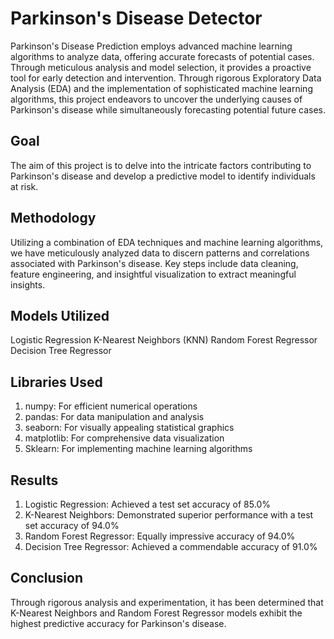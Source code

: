 
# Parkinson's Disease Detector

Parkinson's Disease Prediction employs advanced machine learning algorithms to analyze data, offering accurate forecasts of potential cases. Through meticulous analysis and model selection, it provides a proactive tool for early detection and intervention. Through rigorous Exploratory Data Analysis (EDA) and the implementation of sophisticated machine learning algorithms, this project endeavors to uncover the underlying causes of Parkinson's disease while simultaneously forecasting potential future cases.

## Goal
The aim of this project is to delve into the intricate factors contributing to Parkinson's disease and develop a predictive model to identify individuals at risk.
## Methodology

Utilizing a combination of EDA techniques and machine learning algorithms, we have meticulously analyzed data to discern patterns and correlations associated with Parkinson's disease. Key steps include data cleaning, feature engineering, and insightful visualization to extract meaningful insights.
## Models Utilized

Logistic Regression
K-Nearest Neighbors (KNN)
Random Forest Regressor
Decision Tree Regressor
## Libraries Used

1. numpy: For efficient numerical operations
2. pandas: For data manipulation and analysis
3. seaborn: For visually appealing statistical graphics
4. matplotlib: For comprehensive data visualization
5. Sklearn: For implementing machine learning algorithms
## Results

1. Logistic Regression: Achieved a test set accuracy of 85.0%
2. K-Nearest Neighbors: Demonstrated superior performance with a test set accuracy of 94.0%
3. Random Forest Regressor: Equally impressive accuracy of 94.0%
4. Decision Tree Regressor: Achieved a commendable accuracy of 91.0%
## Conclusion

Through rigorous analysis and experimentation, it has been determined that K-Nearest Neighbors and Random Forest Regressor models exhibit the highest predictive accuracy for Parkinson's disease. 